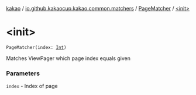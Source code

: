 [kakao](../../index.md) / [io.github.kakaocup.kakao.common.matchers](../index.md) / [PageMatcher](index.md) / [&lt;init&gt;](./-init-.md)

# &lt;init&gt;

`PageMatcher(index: `[`Int`](https://kotlinlang.org/api/latest/jvm/stdlib/kotlin/-int/index.html)`)`

Matches ViewPager which page index equals given

### Parameters

`index` - Index of page
